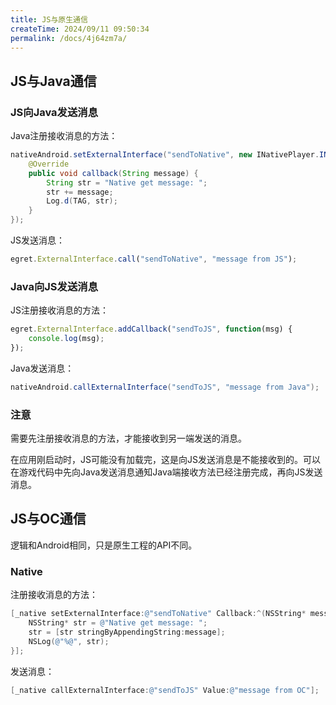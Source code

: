 ```yaml
---
title: JS与原生通信
createTime: 2024/09/11 09:50:34
permalink: /docs/4j64zm7a/
---
```



## JS与Java通信

### JS向Java发送消息

Java注册接收消息的方法：

```java
nativeAndroid.setExternalInterface("sendToNative", new INativePlayer.INativeInterface() {
    @Override
    public void callback(String message) {
        String str = "Native get message: ";
        str += message;
        Log.d(TAG, str);
    }
});
```

JS发送消息：

```javascript
egret.ExternalInterface.call("sendToNative", "message from JS");
```

### Java向JS发送消息

JS注册接收消息的方法：

```javascript
egret.ExternalInterface.addCallback("sendToJS", function(msg) {
    console.log(msg);
});
```

Java发送消息：

```java
nativeAndroid.callExternalInterface("sendToJS", "message from Java");
```

### 注意
需要先注册接收消息的方法，才能接收到另一端发送的消息。

在应用刚启动时，JS可能没有加载完，这是向JS发送消息是不能接收到的。可以在游戏代码中先向Java发送消息通知Java端接收方法已经注册完成，再向JS发送消息。

## JS与OC通信

逻辑和Android相同，只是原生工程的API不同。

### Native

注册接收消息的方法：

```objective-c
[_native setExternalInterface:@"sendToNative" Callback:^(NSString* message) {
    NSString* str = @"Native get message: ";
    str = [str stringByAppendingString:message];
    NSLog(@"%@", str);
}];
```

发送消息：

```objective-c
[_native callExternalInterface:@"sendToJS" Value:@"message from OC"];
```
